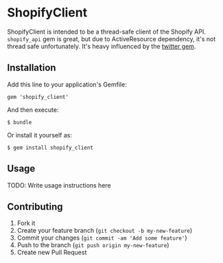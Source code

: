 # ShopifyClient

ShopifyClient is intended to be a thread-safe client of the Shopify API. `shopify_api` gem is great, but due to ActiveResource dependency, it's not thread safe unfortunately.
It's heavy influenced by the [twitter gem](https://github.com/sferik/twitter).

## Installation

Add this line to your application's Gemfile:

    gem 'shopify_client'

And then execute:

    $ bundle

Or install it yourself as:

    $ gem install shopify_client

## Usage

TODO: Write usage instructions here

## Contributing

1. Fork it
2. Create your feature branch (`git checkout -b my-new-feature`)
3. Commit your changes (`git commit -am 'Add some feature'`)
4. Push to the branch (`git push origin my-new-feature`)
5. Create new Pull Request
